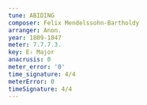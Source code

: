 ```yaml
---
tune: ABIDING
composer: Felix Mendelssohn-Bartholdy
arranger: Anon.
year: 1809-1847
meter: 7.7.7.3.
key: E♭ Major
anacrusis: 0
meter_error: '0'
time_signature: 4/4
meterError: 0
timeSignature: 4/4
---
```

